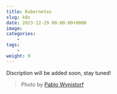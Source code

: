 ```yaml
---
title: Kubernetes
slug: k8s
date: 2023-12-29 00:00:00+0000
image: 
categories:
    - 
tags:
    - 
weight: 9
---
```

Discription will be added soon, stay tuned!

> Photo by [Pablo Wynistorf](https://www.pablo.one)
